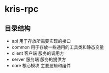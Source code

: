 # kris-rpc

## 目录结构
- api 用于存放所需要实现的接口
- common 用于存放一些通用的工具类和静态变量
- client 客户端 服务的调用方
- server 服务端 服务的提供方
- core 核心模块 主要逻辑和组件
